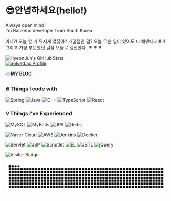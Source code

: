 # 😎안녕하세요(hello!)
Always open mind!
<br/>
I'm Backend developer from South Korea.

아니?! 오늘 할 거 뒤지게 많잖아?
개꿀잼인 걸?
오늘 무슨 일이 있어도 다 해낸다..!!!!!!!
그리고 가장 뿌듯했던 날을 오늘로 갱신한다..!!!!!!!!!!

![HyeonJun's GitHub Stats](https://github-readme-stats.vercel.app/api?username=HyeonJun0527&show_icons=true&theme=radical)
<br/>
[![Solved.ac Profile](http://mazassumnida.wtf/api/v2/generate_badge?boj=wschoi789)](https://solved.ac/wschoi789)

👉[**MY BLOG**](https://osumaniaddict527.tistory.com/)
<br/>
### 🔥 Things I code with

![Spring](https://img.shields.io/badge/Spring-%236DB33F.svg?logo=spring&logoColor=white)
![Java](https://img.shields.io/badge/Java-%23ED8B00.svg?logo=openjdk&logoColor=white)
![C++](https://img.shields.io/badge/C++-%2300599C.svg?logo=cplusplus&logoColor=white)
![TypeScript](https://img.shields.io/badge/TypeScript-%233178C6.svg?logo=typescript&logoColor=white)
![React](https://img.shields.io/badge/React-%2361DAFB.svg?logo=react&logoColor=black)

### 💡 Things I've Experienced

![MySQL](https://img.shields.io/badge/MySQL-%234479A1.svg?logo=mysql&logoColor=white)
![MyBatis](https://img.shields.io/badge/MyBatis-%23E44D26.svg?logo=apache&logoColor=white)
![JPA](https://img.shields.io/badge/JPA-%23682581.svg?logo=hibernate&logoColor=white)
![Redis](https://img.shields.io/badge/Redis-%23DC382D.svg?logo=redis&logoColor=white)

![Naver Cloud](https://img.shields.io/badge/Naver%20Cloud-%2303C75A.svg?logo=naver&logoColor=white)
![AWS](https://img.shields.io/badge/AWS-%23FF9900.svg?logo=amazonaws&logoColor=white)
![Jenkins](https://img.shields.io/badge/Jenkins-%23D24939.svg?logo=jenkins&logoColor=white)
![Docker](https://img.shields.io/badge/Docker-%232496ED.svg?logo=docker&logoColor=white)

![Servlet](https://img.shields.io/badge/Servlet-%23F8DC75.svg?logo=apachetomcat&logoColor=black)
![JSP](https://img.shields.io/badge/JSP-%23E34F26.svg?logo=java&logoColor=white)
![Scriptlet](https://img.shields.io/badge/Scriptlet-%23F7DF1E.svg?logo=java&logoColor=black)
![EL](https://img.shields.io/badge/EL-%23007ACC.svg?logo=java&logoColor=white)
![JSTL](https://img.shields.io/badge/JSTL-%23007396.svg?logo=java&logoColor=white)
![jQuery](https://img.shields.io/badge/jQuery-%230769AD.svg?logo=jquery&logoColor=white)


![Visitor Badge](https://visitor-badge.laobi.icu/badge?page_id=your_github_username.your_github_username)

![GitHub Snake](https://raw.githubusercontent.com/HyeonJun0527/HyeonJun0527/output/github-snake.svg)


<!--
**Hyeonjun0527/Hyeonjun0527** is a ✨ _special_ ✨ repository because its `README.md` (this file) appears on your GitHub profile.



Here are some ideas to get you started:
- 🔭 I’m currently working on ...
- 🌱 I’m currently learning ...
- 👯 I’m looking to collaborate on ...
- 🤔 I’m looking for help with ...
- 💬 Ask me about ...
- 📫 How to reach me: ...
- 😄 Pronouns: ...
- ⚡ Fun fact: ...
-->
